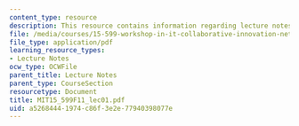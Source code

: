 ```yaml
---
content_type: resource
description: This resource contains information regarding lecture notes.
file: /media/courses/15-599-workshop-in-it-collaborative-innovation-networks-fall-2011/a52684441974c86f3e2e77940398077e_MIT15_599F11_lec01.pdf
file_type: application/pdf
learning_resource_types:
- Lecture Notes
ocw_type: OCWFile
parent_title: Lecture Notes
parent_type: CourseSection
resourcetype: Document
title: MIT15_599F11_lec01.pdf
uid: a5268444-1974-c86f-3e2e-77940398077e
---
```


